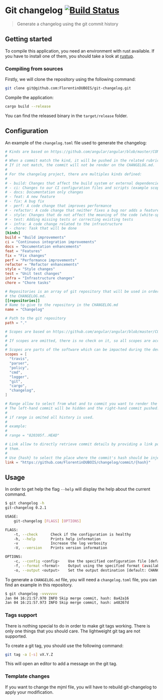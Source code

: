 # Git changelog [![Build Status](https://travis-ci.org/FlorentinDUBOIS/changelog.svg?branch=master)](https://travis-ci.org/FlorentinDUBOIS/changelog)

> Generate a changelog using the git commit history

## Getting started

To compile this application, you need an environment with rust available.
If you have to install one of them, you should take a look at [rustup](https://rustup.rs/).

### Compiling from sources

Firstly, we will clone the repository using the following command:

```sh
git clone git@github.com:FlorentinDUBOIS/git-changelog.git
```

Compile the application:

```sh
cargo build --release
```

You can find the released binary in the `target/release` folder.

## Configuration

An example of the `changelog.toml` file used to generate the changelog:

```toml
# Kinds are based on https://github.com/angular/angular/blob/master/CONTRIBUTING.md#type
#
# When a commit match the kind, it will be pushed in the related rubrics.
# If it not match, the commit will not be render on the CHANGELOG.md.
#
# For the changelog project, there are multiples kinds defined:
#
# - build: Changes that affect the build system or external dependencies (example scopes: gulp, broccoli, npm)
# - ci: Changes to our CI configuration files and scripts (example scopes: Travis, Circle, BrowserStack, SauceLabs)
# - docs: Documentation only changes
# - feat: A new feature
# - fix: A bug fix
# - perf: A code change that improves performance
# - refactor: A code change that neither fixes a bug nor adds a feature
# - style: Changes that do not affect the meaning of the code (white-space, formatting, missing semi-colons, etc)
# - test: Adding missing tests or correcting existing tests
# - infra: A code change related to the infrastructure
# - chore: Task that will be done
[kinds]
build = "Build improvements"
ci = "Continuous integration improvements"
docs = "Documentation enhancements"
feat = "Features"
fix = "Fix changes"
perf = "Performance improvements"
refactor = "Refactor enhancements"
style = "Style changes"
test = "Unit test changes"
infra = "Infrastructure changes"
chore = "Chore tasks"

# Repositories is an array of git repository that will be used in order to render
# the CHANGELOG.md.
[[repositories]]
# Name to give to the repository in the CHANGELOG.md
name = "Changelog"

# Path to the git repository
path = "."

# Scopes are based on https://github.com/angular/angular/blob/master/CONTRIBUTING.md#scope
#
# If scopes are omitted, there is no check on it, so all scopes are accepted.
#
# Scopes are parts of the software which can be impacted during the development.
scopes = [
  "travis",
  "parser",
  "policy",
  "cmd",
  "logger",
  "git",
  "cargo",
  "changelog",
]

# Range allow to select from what and to commit you want to render the CHANGELOG.md.
# The left-hand commit will be hidden and the right-hand commit pushed.
#
# if range is omited all history is used.
#
# example:
#
# range = "820305f..HEAD"

# Link allow to directly retrieve commit details by providing a link pointing to
# them.
#
# Use {hash} to select the place where the commit's hash should be inject
link = "https://github.com/FlorentinDUBOIS/changelog/commit/{hash}"

```

## Usage

In order to get help the flag `--help` will display the help about the current command.

```sh
$ git changelog -h
git-changelog 0.2.1

USAGE:
    git-changelog [FLAGS] [OPTIONS]

FLAGS:
    -t, --check      Check if the configuration is healthy
    -h, --help       Prints help information
    -v               Increase the log verbosity
    -V, --version    Prints version information

OPTIONS:
    -c, --config <config>    Use the specified configuration file [default: changelog.toml]
    -f, --format <format>    Output using the specified format (available formats are: html or markdown) [default: markdown]
    -o, --output <output>    Set the output destination [default: CHANGELOG]

```

To generate a `CHANGELOG.md` file, you will need a `changelog.toml` file,
you can find an example in this repository.

```sh
$ git changelog -vvvvvvv
Jan 04 16:21:57.970 INFO Skip merge commit, hash: 8a42a16
Jan 04 16:21:57.973 INFO Skip merge commit, hash: a48267d
```

### Tags support

There is nothing special to do in order to make git tags working. There is only one things that you should care. The lightweight git tag are not supported.

To create a git tag, you should use the following command:

```sh
git tag -a [-s] vX.Y.Z
```

This will open an editor to add a message on the git tag.

### Template changes

If you want to change the mjml file, you will have to rebuild git-changelog to apply your modification.
